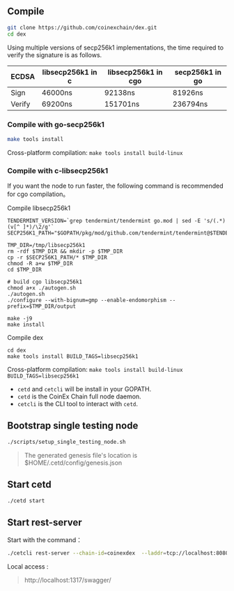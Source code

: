 ## Compile

```bash
git clone https://github.com/coinexchain/dex.git
cd dex
```

Using multiple versions of secp256k1 implementations, the time required to verify the signature is as follows.

ECDSA | libsecp256k1 in c | libsecp256k1 in cgo | secp256k1 in go
---------|-----------|----------|---------|
Sign | 46000ns | 92138ns | 81926ns | 
Verify | 69200ns | 151701ns | 236794ns | 

### Compile with go-secp256k1

```bash
make tools install
``` 

Cross-platform compilation: `make tools install build-linux`

### Compile with c-libsecp256k1

If you want the node to run faster, the following command is recommended for cgo compilation。

Compile libsecp256k1
```
TENDERMINT_VERSION=`grep tendermint/tendermint go.mod | sed -E 's/(.*) (v[^ ]*)/\2/g'`
SECP256K1_PATH="$GOPATH/pkg/mod/github.com/tendermint/tendermint@$TENDERMINT_VERSION/crypto/secp256k1/internal/secp256k1/libsecp256k1"

TMP_DIR=/tmp/libsecp256k1
rm -rdf $TMP_DIR && mkdir -p $TMP_DIR
cp -r $SECP256K1_PATH/* $TMP_DIR
chmod -R a+w $TMP_DIR
cd $TMP_DIR

# build cgo libsecp256k1
chmod a+x ./autogen.sh
./autogen.sh
./configure --with-bignum=gmp --enable-endomorphism --prefix=$TMP_DIR/output

make -j9
make install
```

Compile dex
```
cd dex
make tools install BUILD_TAGS=libsecp256k1
```
Cross-platform compilation: `make tools install build-linux BUILD_TAGS=libsecp256k1`

- `cetd` and `cetcli` will be install in your GOPATH.
- `cetd` is the CoinEx Chain full node daemon. 
- `cetcli` is the CLI tool to interact with `cetd`.

## Bootstrap single testing node
```bash
./scripts/setup_single_testing_node.sh
```

> The generated genesis file's location is $HOME/.cetd/config/genesis.json

## Start cetd

```bash
./cetd start
```

## Start rest-server

Start with the command：
```bash
./cetcli rest-server --chain-id=coinexdex  --laddr=tcp://localhost:8080  --node tcp://localhost:26657 --trust-node=false
```

Local access :
> http://localhost:1317/swagger/
